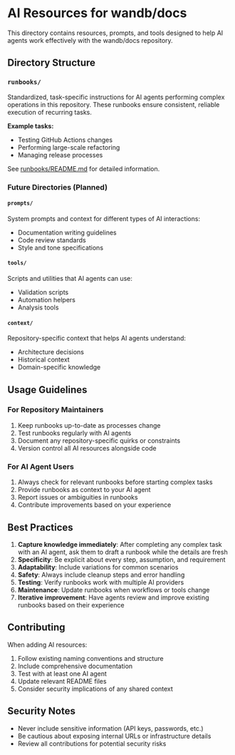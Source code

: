 # AI Resources for wandb/docs

This directory contains resources, prompts, and tools designed to help AI agents work effectively with the wandb/docs repository.

## Directory Structure

### `runbooks/`
Standardized, task-specific instructions for AI agents performing complex operations in this repository. These runbooks ensure consistent, reliable execution of recurring tasks.

**Example tasks:**
- Testing GitHub Actions changes
- Performing large-scale refactoring
- Managing release processes

See [runbooks/README.md](./runbooks/README.md) for detailed information.

### Future Directories (Planned)

#### `prompts/`
System prompts and context for different types of AI interactions:
- Documentation writing guidelines
- Code review standards
- Style and tone specifications

#### `tools/`
Scripts and utilities that AI agents can use:
- Validation scripts
- Automation helpers
- Analysis tools

#### `context/`
Repository-specific context that helps AI agents understand:
- Architecture decisions
- Historical context
- Domain-specific knowledge

## Usage Guidelines

### For Repository Maintainers
1. Keep runbooks up-to-date as processes change
2. Test runbooks regularly with AI agents
3. Document any repository-specific quirks or constraints
4. Version control all AI resources alongside code

### For AI Agent Users
1. Always check for relevant runbooks before starting complex tasks
2. Provide runbooks as context to your AI agent
3. Report issues or ambiguities in runbooks
4. Contribute improvements based on your experience

## Best Practices

1. **Capture knowledge immediately**: After completing any complex task with an AI agent, ask them to draft a runbook while the details are fresh
2. **Specificity**: Be explicit about every step, assumption, and requirement
3. **Adaptability**: Include variations for common scenarios
4. **Safety**: Always include cleanup steps and error handling
5. **Testing**: Verify runbooks work with multiple AI providers
6. **Maintenance**: Update runbooks when workflows or tools change
7. **Iterative improvement**: Have agents review and improve existing runbooks based on their experience

## Contributing

When adding AI resources:

1. Follow existing naming conventions and structure
2. Include comprehensive documentation
3. Test with at least one AI agent
4. Update relevant README files
5. Consider security implications of any shared context

## Security Notes

- Never include sensitive information (API keys, passwords, etc.)
- Be cautious about exposing internal URLs or infrastructure details
- Review all contributions for potential security risks